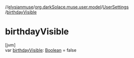 //[elysianmuse](../../../index.md)/[org.darkSolace.muse.user.model](../index.md)/[UserSettings](index.md)
/[birthdayVisible](birthday-visible.md)

# birthdayVisible

[jvm]\
var [birthdayVisible](birthday-visible.md): [Boolean](https://kotlinlang.org/api/latest/jvm/stdlib/kotlin/-boolean/index.html)
= false

